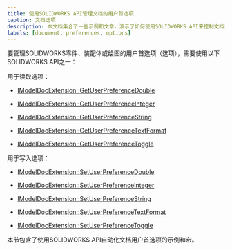 ```yaml
---
title: 使用SOLIDWORKS API管理文档的用户首选项
caption: 文档选项
description: 本文档集合了一些示例和文章，演示了如何使用SOLIDWORKS API来控制文档选项（用户首选项）
labels: [document, preferences, options]
---
```

要管理SOLIDWORKS零件、装配体或绘图的用户首选项（选项），需要使用以下SOLIDWORKS API之一：

用于读取选项：

* [IModelDocExtension::GetUserPreferenceDouble](https://help.solidworks.com/2018/english/api/sldworksapi/SOLIDWORKS.Interop.sldworks~SOLIDWORKS.Interop.sldworks.IModelDocExtension~GetUserPreferenceDouble.html)

* [IModelDocExtension::GetUserPreferenceInteger](https://help.solidworks.com/2018/english/api/sldworksapi/SOLIDWORKS.Interop.sldworks~SOLIDWORKS.Interop.sldworks.IModelDocExtension~GetUserPreferenceInteger.html) 

* [IModelDocExtension::GetUserPreferenceString](https://help.solidworks.com/2018/english/api/sldworksapi/SOLIDWORKS.Interop.sldworks~SOLIDWORKS.Interop.sldworks.IModelDocExtension~GetUserPreferenceString.html)

* [IModelDocExtension::GetUserPreferenceTextFormat](https://help.solidworks.com/2018/english/api/sldworksapi/SOLIDWORKS.Interop.sldworks~SOLIDWORKS.Interop.sldworks.IModelDocExtension~GetUserPreferenceTextFormat.html)

* [IModelDocExtension::GetUserPreferenceToggle](https://help.solidworks.com/2018/english/api/sldworksapi/SOLIDWORKS.Interop.sldworks~SOLIDWORKS.Interop.sldworks.IModelDocExtension~GetUserPreferenceToggle.html)

用于写入选项：

* [IModelDocExtension::SetUserPreferenceDouble](https://help.solidworks.com/2018/english/api/sldworksapi/SOLIDWORKS.Interop.sldworks~SOLIDWORKS.Interop.sldworks.IModelDocExtension~SetUserPreferenceDouble.html)

* [IModelDocExtension::SetUserPreferenceInteger](https://help.solidworks.com/2018/english/api/sldworksapi/SOLIDWORKS.Interop.sldworks~SOLIDWORKS.Interop.sldworks.IModelDocExtension~SetUserPreferenceInteger.html) 

* [IModelDocExtension::SetUserPreferenceString](https://help.solidworks.com/2018/english/api/sldworksapi/SOLIDWORKS.Interop.sldworks~SOLIDWORKS.Interop.sldworks.IModelDocExtension~SetUserPreferenceString.html)

* [IModelDocExtension::SetUserPreferenceTextFormat](https://help.solidworks.com/2018/english/api/sldworksapi/SOLIDWORKS.Interop.sldworks~SOLIDWORKS.Interop.sldworks.IModelDocExtension~SetUserPreferenceTextFormat.html)

* [IModelDocExtension::SetUserPreferenceToggle](https://help.solidworks.com/2018/english/api/sldworksapi/SOLIDWORKS.Interop.sldworks~SOLIDWORKS.Interop.sldworks.IModelDocExtension~SetUserPreferenceToggle.html)

本节包含了使用SOLIDWORKS API自动化文档用户首选项的示例和宏。